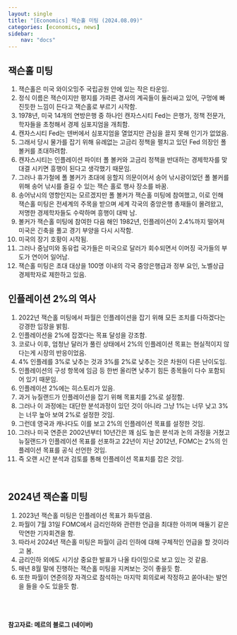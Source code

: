 ```yaml
---
layout: single
title: "[Economics] 잭슨홀 미팅 (2024.08.09)"
categories: [economics, news]
sidebar:
    nav: "docs"
---
```


## 잭슨홀 미팅
1. 잭슨홀은 미국 와이오밍주 국립공원 안에 있는 작은 타운임.
1. 정식 이름은 잭슨이지만 평지를 가파른 경사의 계곡들이 둘러싸고 있어, 구멍에 빠진듯한 느낌이 든다고 잭슨홀로 부르기 시작함.
1. 1978년, 미국 14개의 연방은행 중 하나인 캔자스시티 Fed는 은행가, 정책 전문가, 학자들을 초청해서 경제 심포지엄을 개최함.
1. 캔자스시티 Fed는 덴버에서 심포지엄을 열었지만 관심을 끌지 못해 인기가 없었음.
1. 그래서 당시 물가를 잡기 위해 유례없는 고금리 정책을 펼치고 있던 Fed 의장인 폴 볼커를 초대하려함.
1. 캔자스시티는 인플레이션 파이터 폴 볼커와 고금리 정책을 반대하는 경제학자를 맞대결 시키면 흥행이 된다고 생각했기 때문임.
1. 그러나 휴가철에 폴 볼커가 초대에 응할지 의문이어서 송어 낚시광이었던 폴 볼커를 위해 송어 낚시를 즐길 수 있는 잭슨 홀로 행사 장소를 바꿈.
1. 송어낚시의 영향인지는 모르겠지만 폴 볼커가 잭슨홀 미팅에 참여했고, 이로 인해 잭슨홀 미팅은 전세계의 주목을 받으며 세계 각국의 중앙은행 총재들이 몰려왔고, 저명한 경제학자들도 수락하며 흥행이 대박 남.
1. 볼커가 잭슨홀 미팅에 참여한 다음 해인 1982년, 인플레이션이 2.4%까지 떨어져 미국은 긴축을 풀고 경기 부양을 다시 시작함.
1. 미국의 장기 호황이 시작됨.
1. 그러나 중남미와 동유럽 국가들은 미국으로 달러가 회수되면서 이머징 국가들의 부도가 연이어 일어남.
1. 잭슨홀 미팅은 초대 대상을 100명 이내의 각국 중앙은행급과 정부 요인, 노벨상급 경제학자로 제한하고 있음.

## 인플레이션 2%의 역사
1. 2022년 잭슨홀 미팅에서 파월은 인플레이션을 잡기 위해 모든 조치를 다하겠다는 강경한 입장을 밝힘.
1. 인플레이션을 2%에 잡겠다는 목표 달성을 강조함.
1. 코로나 이후, 엄청난 달러가 풀린 상태에서 2%의 인플레이션 목표는 현실적이지 않다는게 시장의 반응이었음.
1. 4% 인플레를 3%로 낮추는 것과 3%를 2%로 낮추는 것은 차원이 다른 난이도임.
1. 인플레이션의 구성 항목에 임금 등 한번 올리면 낮추기 힘든 종목들이 다수 포함되어 있기 때문임.
1. 인플레이션 2%에는 히스토리가 있음.
1. 과거 뉴질랜드가 인플레이션을 잡기 위해 목표치를 2%로 설정함.
1. 그러나 이 과정에는 대단한 분석과정이 있던 것이 아니라 그냥 1%는 너무 낮고 3%는 너무 높아 보여 2%로 설정한 것임.
1. 그런데 영국과 캐나다도 이를 보고 2%의 인플레이션 목표를 설정한 것임.
1. 그러나 미국 연준은 2002년부터 10년간은 꽤 심도 높은 분석과 논의 과정을 거쳤고 뉴질랜드가 인플레이션 목표를 선포하고 22년이 지난 2012년, FOMC는 2%의 인플레이션 목표를 공식 선언한 것임.
1. 즉 오랜 시간 분석과 검토를 통해 인플레이션 목표치를 잡은 것임.

<br/>

## 2024년 잭슨홀 미팅
1. 2023년 잭슨홀 미팅은 인플레이션 목표가 화두였음.
1. 파월이 7월 31일 FOMC에서 금리인하와 관련한 언급을 최대한 아끼며 매둘기 같은 막연한 기자회견을 함.
1. 따라서 2024년 잭슨홀 미팅은 파월이 금리 인하에 대해 구체적인 언급을 할 것이라고 봄.
1. 금리인하 외에도 시기상 중요한 발표가 나올 타이밍으로 보고 있는 것 같음.
1. 매년 8월 말에 진행하는 잭슨홀 미팅을 지켜보는 것이 좋을듯 함.
1. 또한 파월이 연준의장 자격으로 참석하는 마지막 회의로써 작정하고 쏟아내는 발언을 들을 수도 있을듯 함.

<br/>
<br/>

#### 참고자료: 메르의 블로그 (네이버) 